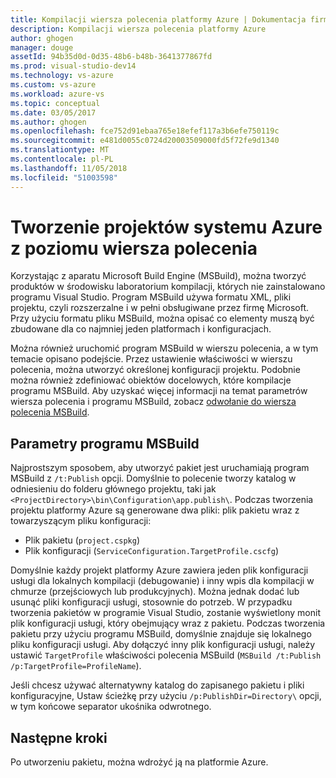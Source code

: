```yaml
---
title: Kompilacji wiersza polecenia platformy Azure | Dokumentacja firmy Microsoft
description: Kompilacji wiersza polecenia platformy Azure
author: ghogen
manager: douge
assetId: 94b35d0d-0d35-48b6-b48b-3641377867fd
ms.prod: visual-studio-dev14
ms.technology: vs-azure
ms.custom: vs-azure
ms.workload: azure-vs
ms.topic: conceptual
ms.date: 03/05/2017
ms.author: ghogen
ms.openlocfilehash: fce752d91ebaa765e18efef117a3b6efe750119c
ms.sourcegitcommit: e481d0055c0724d20003509000fd5f72fe9d1340
ms.translationtype: MT
ms.contentlocale: pl-PL
ms.lasthandoff: 11/05/2018
ms.locfileid: "51003598"
---
```

# <a name="building-azure-projects-from-the-command-line"></a>Tworzenie projektów systemu Azure z poziomu wiersza polecenia
Korzystając z aparatu Microsoft Build Engine (MSBuild), można tworzyć produktów w środowisku laboratorium kompilacji, których nie zainstalowano programu Visual Studio. Program MSBuild używa formatu XML, pliki projektu, czyli rozszerzalne i w pełni obsługiwane przez firmę Microsoft. Przy użyciu formatu pliku MSBuild, można opisać co elementy muszą być zbudowane dla co najmniej jeden platformach i konfiguracjach.

Można również uruchomić program MSBuild w wierszu polecenia, a w tym temacie opisano podejście. Przez ustawienie właściwości w wierszu polecenia, można utworzyć określonej konfiguracji projektu. Podobnie można również zdefiniować obiektów docelowych, które kompilacje programu MSBuild. Aby uzyskać więcej informacji na temat parametrów wiersza polecenia i programu MSBuild, zobacz [odwołanie do wiersza polecenia MSBuild](https://msdn.microsoft.com/library/ms164311.aspx).

## <a name="msbuild-parameters"></a>Parametry programu MSBuild
Najprostszym sposobem, aby utworzyć pakiet jest uruchamiają program MSBuild z `/t:Publish` opcji. Domyślnie to polecenie tworzy katalog w odniesieniu do folderu głównego projektu, taki jak `<ProjectDirectory>\bin\Configuration\app.publish\`. Podczas tworzenia projektu platformy Azure są generowane dwa pliki: plik pakietu wraz z towarzyszącym pliku konfiguracji:

* Plik pakietu (`project.cspkg`)
* Plik konfiguracji (`ServiceConfiguration.TargetProfile.cscfg`)

Domyślnie każdy projekt platformy Azure zawiera jeden plik konfiguracji usługi dla lokalnych kompilacji (debugowanie) i inny wpis dla kompilacji w chmurze (przejściowych lub produkcyjnych). Można jednak dodać lub usunąć pliki konfiguracji usługi, stosownie do potrzeb. W przypadku tworzenia pakietów w programie Visual Studio, zostanie wyświetlony monit plik konfiguracji usługi, który obejmujący wraz z pakietu. Podczas tworzenia pakietu przy użyciu programu MSBuild, domyślnie znajduje się lokalnego pliku konfiguracji usługi. Aby dołączyć inny plik konfiguracji usługi, należy ustawić `TargetProfile` właściwości polecenia MSBuild (`MSBuild /t:Publish /p:TargetProfile=ProfileName`).

Jeśli chcesz używać alternatywny katalog do zapisanego pakietu i pliki konfiguracyjne, Ustaw ścieżkę przy użyciu `/p:PublishDir=Directory\` opcji, w tym końcowe separator ukośnika odwrotnego.

## <a name="next-steps"></a>Następne kroki
Po utworzeniu pakietu, można wdrożyć ją na platformie Azure.